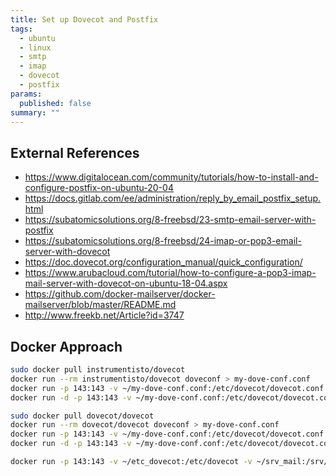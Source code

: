```yaml
---
title: Set up Dovecot and Postfix
tags: 
  - ubuntu
  - linux
  - smtp
  - imap
  - dovecot
  - postfix
params:
  published: false
summary: ""
---
```


## External References

* <https://www.digitalocean.com/community/tutorials/how-to-install-and-configure-postfix-on-ubuntu-20-04>
* <https://docs.gitlab.com/ee/administration/reply_by_email_postfix_setup.html>
* <https://subatomicsolutions.org/8-freebsd/23-smtp-email-server-with-postfix>
* <https://subatomicsolutions.org/8-freebsd/24-imap-or-pop3-email-server-with-dovecot>
* <https://doc.dovecot.org/configuration_manual/quick_configuration/>
* <https://www.arubacloud.com/tutorial/how-to-configure-a-pop3-imap-mail-server-with-dovecot-on-ubuntu-18-04.aspx>
* <https://github.com/docker-mailserver/docker-mailserver/blob/master/README.md>
* <http://www.freekb.net/Article?id=3747>

## Docker Approach

```bash
sudo docker pull instrumentisto/dovecot
docker run --rm instrumentisto/dovecot doveconf > my-dove-conf.conf
docker run -p 143:143 -v ~/my-dove-conf.conf:/etc/dovecot/dovecot.conf instrumentisto/dovecot
docker run -d -p 143:143 -v ~/my-dove-conf.conf:/etc/dovecot/dovecot.conf instrumentisto/dovecot
```

```bash
sudo docker pull dovecot/dovecot
docker run --rm dovecot/dovecot doveconf > my-dove-conf.conf
docker run -p 143:143 -v ~/my-dove-conf.conf:/etc/dovecot/dovecot.conf dovecot/dovecot
docker run -d -p 143:143 -v ~/my-dove-conf.conf:/etc/dovecot/dovecot.conf dovecot/dovecot

docker run -p 143:143 -v ~/etc_dovecot:/etc/dovecot -v ~/srv_mail:/srv/mail dovecot/dovecot
```
